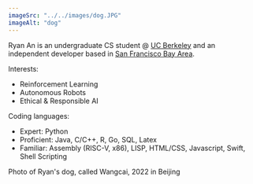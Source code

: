 ```yaml
---
imageSrc: "../../images/dog.JPG"
imageAlt: "dog"
---
```


Ryan An is an undergraduate CS student @ <u>UC Berkeley</u> and an independent developer based in <u>San Francisco Bay Area</u>.

Interests:
 - Reinforcement Learning
 - Autonomous Robots
 - Ethical & Responsible AI

Coding languages:
 - Expert: Python
 - Proficient: Java, C/C++, R, Go, SQL, Latex
 - Familiar: Assembly (RISC-V, x86), LISP, HTML/CSS, Javascript, Swift, Shell Scripting

<!-- # Relevant Coursework

### Technical
* **EECS 16A:** Designing Information Devices and Systems I [[website]](https://www.eecs16a.org/)
* **CS 61A:** Structure and Interpretation of Computer Programs <a href="https://cs61a.org/">[website]</a>
* **CS 61B:** Data Structures <a href="https://inst.eecs.berkeley.edu/~cs61b/">[website]</a>
* **CS 61C:** Great Ideas in Computer Architecture (Machine Structures) <a href="https://cs61c.org/">[website]</a>
* **CS 70:** Discrete Mathematics and Probability Theory <a href="https://www.eecs70.org/">[website]</a><a href="{{ site.baseurl }}class_notes/CS70-Fa21.pdf">[notes]</a>
* **CS 161:** Computer Security <a href="https://cs161.org/">[website]</a><a href="https://textbook.cs161.org">[textbook]</a>
* **CS 188:** Introduction to Artificial Intelligence <a href="https://inst.eecs.berkeley.edu/~cs188/">[website]</a><a href="{{ site.baseurl }}class_notes/CS188-Sp22.pdf">[notes]</a>

### Non-technical
* **MATH 53:** Multivariable Calculus [[MIT-Open-Course]](https://ocw.mit.edu/courses/18-02sc-multivariable-calculus-fall-2010/)
* **MATH 113:** Introduction to Abstract Algebra [[notes]](https://math.berkeley.edu/~apaulin/AbstractAlgebra.pdf)
* **PHILOS 12A:** Introduction to Logic [[notes]]({{ site.baseurl }}class_notes/W12A_notes.pdf) -->

Photo of Ryan's dog, called Wangcai, 2022 in Beijing
